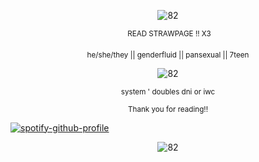 <p align="center"><img src="https://i.postimg.cc/ZnF9Dg1z/IMG-7337.png" alt="82"/></p>
<p align="center"><img scr="https://i.postimg.cc/6pZrRRQ1/IMG_9214.gif"/> <sup> READ STRAWPAGE !! X3 </sup></p>

<p align="center"> <sup> he/she/they || genderfluid || pansexual || 7teen</sup></p>

<p align="center"><img src="https://i.imgur.com/WCNJk0C.png" alt="82"/></p>

<p align="center"> <sup> system  ' doubles dni or iwc </sup></p>
<p align="center"> <sup>Thank you for reading!!</sup></p>

[![spotify-github-profile](https://spotify-github-profile.kittinanx.com/api/view?uid=cdsvosszvb2jw2rjkhqk284je&cover_image=true&theme=novatorem&show_offline=true&background_color=121212&interchange=false&bar_color=623c42&bar_color_cover=false)](https://github.com/kittinan/spotify-github-profile)

<p align="center"><img src="https://i.imgur.com/skpDdSj.gif" alt="82"/></p>
